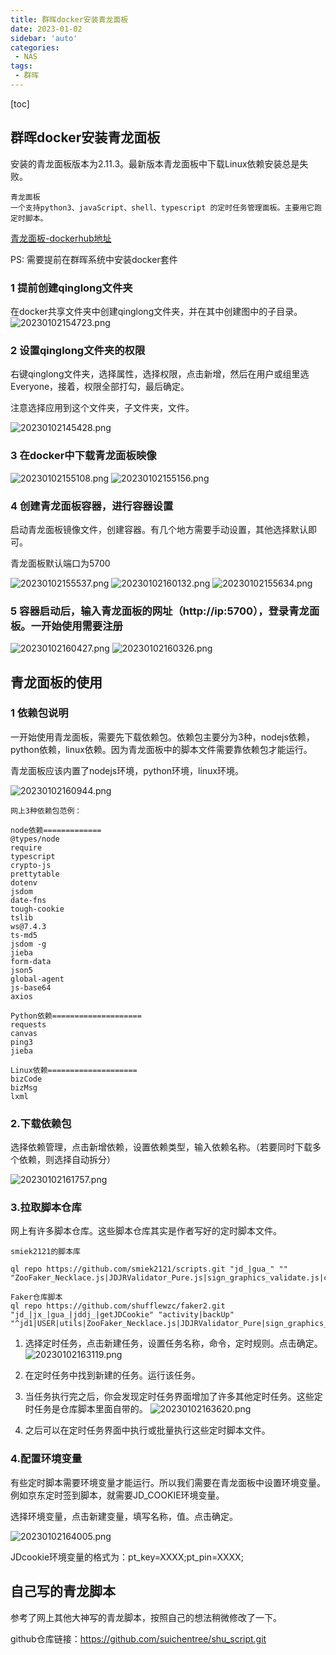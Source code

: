 ```yaml
---
title: 群晖docker安装青龙面板
date: 2023-01-02
sidebar: 'auto'
categories: 
 - NAS
tags:
 - 群晖
---
```


[toc]

## 群晖docker安装青龙面板

安装的青龙面板版本为2.11.3。最新版本青龙面板中下载Linux依赖安装总是失败。

```
青龙面板
一个支持python3、javaScript、shell、typescript 的定时任务管理面板。主要用它跑定时脚本。
```

[青龙面板-dockerhub地址](https://hub.docker.com/r/whyour/qinglong)

PS: 需要提前在群晖系统中安装docker套件

### 1 提前创建qinglong文件夹

在docker共享文件夹中创建qinglong文件夹，并在其中创建图中的子目录。
![20230102154723.png](../blog_img/20230102154723.png)

### 2 设置qinglong文件夹的权限

右键qinglong文件夹，选择属性，选择权限，点击新增，然后在用户或组里选Everyone，接着，权限全部打勾，最后确定。

注意选择应用到这个文件夹，子文件夹，文件。

![20230102145428.png](../blog_img/20230102145428.png)

### 3 在docker中下载青龙面板映像

![20230102155108.png](../blog_img/20230102155108.png)
![20230102155156.png](../blog_img/20230102155156.png)

### 4 创建青龙面板容器，进行容器设置

启动青龙面板镜像文件，创建容器。有几个地方需要手动设置，其他选择默认即可。

青龙面板默认端口为5700

![20230102155537.png](../blog_img/20230102155537.png)
![20230102160132.png](../blog_img/20230102160132.png)
![20230102155634.png](../blog_img/20230102155634.png)

### 5 容器启动后，输入青龙面板的网址（http://ip:5700），登录青龙面板。一开始使用需要注册

![20230102160427.png](../blog_img/20230102160427.png)
![20230102160326.png](../blog_img/20230102160326.png)


## 青龙面板的使用

### 1 依赖包说明

一开始使用青龙面板，需要先下载依赖包。依赖包主要分为3种，nodejs依赖，python依赖，linux依赖。因为青龙面板中的脚本文件需要靠依赖包才能运行。

青龙面板应该内置了nodejs环境，python环境，linux环境。

![20230102160944.png](../blog_img/20230102160944.png)

```
网上3种依赖包范例：

node依赖=============
@types/node  
require
typescript
crypto-js
prettytable
dotenv
jsdom
date-fns
tough-cookie
tslib
ws@7.4.3
ts-md5
jsdom -g
jieba
form-data
json5
global-agent 
js-base64
axios

Python依赖====================
requests
canvas  
ping3
jieba

Linux依赖====================
bizCode
bizMsg  
lxml

```

### 2.下载依赖包

选择依赖管理，点击新增依赖，设置依赖类型，输入依赖名称。（若要同时下载多个依赖，则选择自动拆分）

![20230102161757.png](../blog_img/20230102161757.png)

### 3.拉取脚本仓库

网上有许多脚本仓库。这些脚本仓库其实是作者写好的定时脚本文件。

```
smiek2121的脚本库

ql repo https://github.com/smiek2121/scripts.git "jd_|gua_" "" "ZooFaker_Necklace.js|JDJRValidator_Pure.js|sign_graphics_validate.js|cleancart_activity.js|jdCookie.js|sendNotify.js"

Faker仓库脚本
ql repo https://github.com/shufflewzc/faker2.git "jd_|jx_|gua_|jddj_|getJDCookie" "activity|backUp" "^jd1|USER|utils|ZooFaker_Necklace.js|JDJRValidator_Pure|sign_graphics_validate"
```

1. 选择定时任务，点击新建任务，设置任务名称，命令，定时规则。点击确定。
![20230102163119.png](../blog_img/20230102163119.png)

2. 在定时任务中找到新建的任务。运行该任务。
3. 当任务执行完之后，你会发现定时任务界面增加了许多其他定时任务。这些定时任务是仓库脚本里面自带的。
![20230102163620.png](../blog_img/20230102163620.png)
4. 之后可以在定时任务界面中执行或批量执行这些定时脚本文件。

### 4.配置环境变量

有些定时脚本需要环境变量才能运行。所以我们需要在青龙面板中设置环境变量。例如京东定时签到脚本，就需要JD_COOKIE环境变量。

选择环境变量，点击新建变量，填写名称，值。点击确定。

![20230102164005.png](../blog_img/20230102164005.png)

JDcookie环境变量的格式为：pt_key=XXXX;pt_pin=XXXX;


## 自己写的青龙脚本

参考了网上其他大神写的青龙脚本，按照自己的想法稍微修改了一下。

github仓库链接：https://github.com/suichentree/shu_script.git